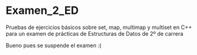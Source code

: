 # Examen_2_ED
Pruebas de ejercicios básicos sobre set, map, multimap y multiset en C++ para un examen de prácticas de Estructuras de Datos de 2º de carrera

Bueno pues se suspende el examen :(
